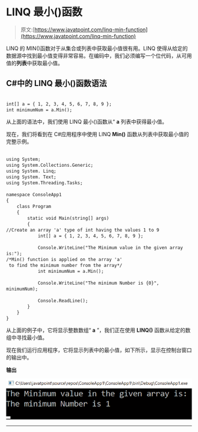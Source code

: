 # LINQ 最小()函数

> 原文:[https://www.javatpoint.com/linq-min-function](https://www.javatpoint.com/linq-min-function)

LINQ 的 MIN()函数对于从集合或列表中获取最小值很有用。LINQ 使得从给定的数据源中找到最小值变得非常容易。在编码中，我们必须编写一个位代码，从可用值的**列表**中获取最小值。

## C#中的 LINQ 最小()函数语法

```

int[] a = { 1, 2, 3, 4, 5, 6, 7, 8, 9 };
int minimumNum = a.Min();

```

从上面的语法中，我们使用 LINQ 最小()函数从“ **a** 列表中获得最小值。

现在，我们将看到在 C#应用程序中使用 LINQ **Min()** 函数从列表中获取最小值的完整示例。

```

using System;
using System.Collections.Generic;
using System. Linq;
using System. Text;
using System.Threading.Tasks;

namespace ConsoleApp1
{
    class Program
    {
        static void Main(string[] args)
        {
//Create an array 'a' type of int having the values 1 to 9
            int[] a = { 1, 2, 3, 4, 5, 6, 7, 8, 9 };

            Console.WriteLine("The Minimum value in the given array is:");
/*Min() function is applied on the array 'a'
 to find the minimum number from the array*/
            int minimumNum = a.Min();

            Console.WriteLine("The minimum Number is {0}", minimumNum);

            Console.ReadLine();
        }
    }
}

```

从上面的例子中，它将显示整数数组“ **a** ”，我们正在使用 **LINQ()** 函数从给定的数组中寻找最小值。

现在我们运行应用程序，它将显示列表中的最小值，如下所示，显示在控制台窗口的输出中。

**输出**

![LINQ Min() Function](img/dc7a143624f1d7995a652962e5b302b2.png)

* * *
